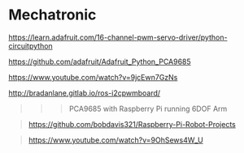 # Mechatronic
https://learn.adafruit.com/16-channel-pwm-servo-driver/python-circuitpython

https://github.com/adafruit/Adafruit_Python_PCA9685

https://www.youtube.com/watch?v=9jcEwn7GzNs

http://bradanlane.gitlab.io/ros-i2cpwmboard/

>>> PCA9685 with Raspberry Pi running 6DOF Arm

>https://github.com/bobdavis321/Raspberry-Pi-Robot-Projects

>https://www.youtube.com/watch?v=9OhSews4W_U  

